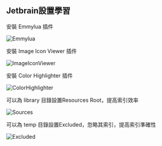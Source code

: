 ## Jetbrain設置學習

安裝 Emmylua 插件

![Emmylua](/assets/emmylua.png)

安裝 Image Icon Viewer 插件

![ImageIconViewer](/assets/imageIconViewer.png)

安裝 Color Highlighter 插件

![ColorHighlighter](/assets/colorHighlighter.png)

可以為 library 目錄設置Resources Root，提高索引效率

![Sources](/assets/jetbrain1.png)

可以為 temp 目錄設置Excluded，忽略其索引，提高索引準確性

![Excluded](/assets/jetbrain2.png)
